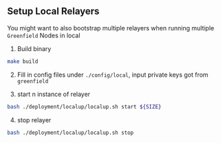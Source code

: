 ## Setup Local Relayers


You might want to also bootstrap multiple relayers when running multiple `Greenfield` Nodes in local

1. Build binary
```bash
make build
```

2. Fill in config files under `./config/local`, input private keys got from `greenfield`


3. start n instance of relayer 
```bash
bash ./deployment/localup/localup.sh start ${SIZE}
```

4. stop relayer
```bash
bash ./deployment/localup/localup.sh stop
```


